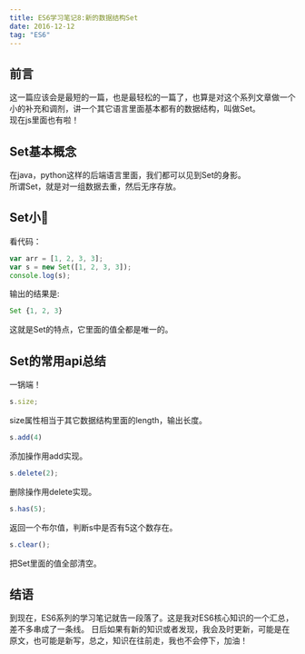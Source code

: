 ```yaml
---
title: ES6学习笔记8:新的数据结构Set
date: 2016-12-12
tag: "ES6"
---
```

## 前言
这一篇应该会是最短的一篇，也是最轻松的一篇了，也算是对这个系列文章做一个小的补充和调剂，讲一个其它语言里面基本都有的数据结构，叫做Set。    
现在js里面也有啦！    
    
## Set基本概念   
在java，python这样的后端语言里面，我们都可以见到Set的身影。    
所谓Set，就是对一组数据去重，然后无序存放。    
    
## Set小🌰
看代码：    
   
```js
var arr = [1, 2, 3, 3];
var s = new Set([1, 2, 3, 3]);
console.log(s);
```

输出的结果是:    
   
```js
Set {1, 2, 3}
```
  
这就是Set的特点，它里面的值全都是唯一的。    
   
## Set的常用api总结
一锅端！    
    
   
```js
s.size;
```

size属性相当于其它数据结构里面的length，输出长度。   
   
```js
s.add(4)
```

添加操作用add实现。    
   
```js
s.delete(2);
```

删除操作用delete实现。    
    
```js
s.has(5);
```

返回一个布尔值，判断s中是否有5这个数存在。    
    
```js
s.clear();
```

把Set里面的值全部清空。    
    
## 结语
到现在，ES6系列的学习笔记就告一段落了。这是我对ES6核心知识的一个汇总，差不多串成了一条线。
日后如果有新的知识或者发现，我会及时更新，可能是在原文，也可能是新写，总之，知识在往前走，我也不会停下，加油！    

   




